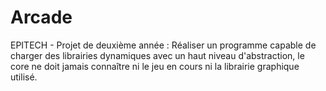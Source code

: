 # Arcade
EPITECH - Projet de deuxième année : Réaliser un programme capable de charger des librairies dynamiques avec un haut niveau d'abstraction, le core ne doit jamais connaître ni le jeu en cours ni la librairie graphique utilisé.
